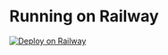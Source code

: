 # Running on Railway

[![Deploy on Railway](https://railway.app/button.svg)](https://railway.app/template/Vghs2p?referralCode=qLUU2s)
